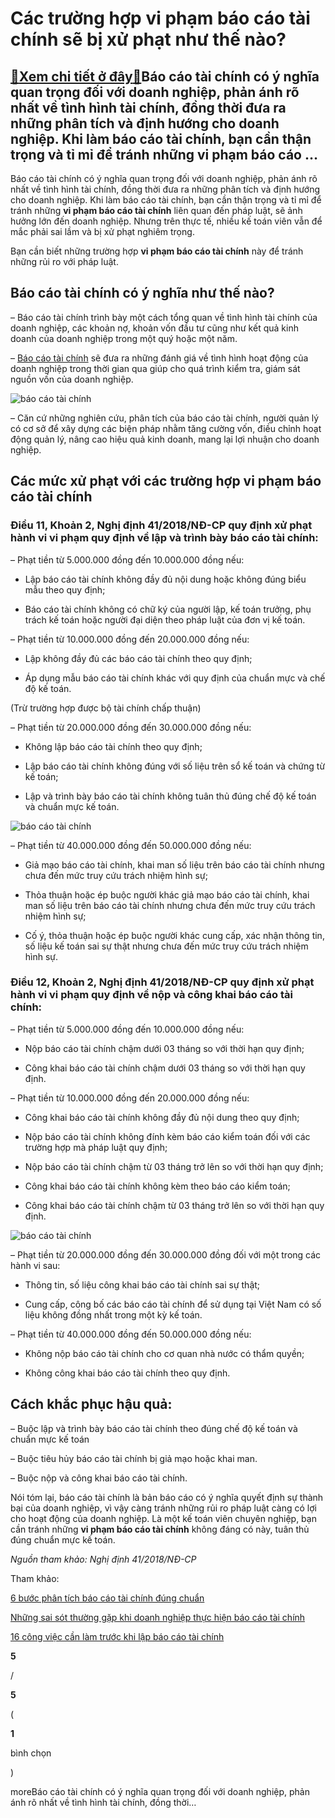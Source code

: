 Các trường hợp vi phạm báo cáo tài chính sẽ bị xử phạt như thế nào?
===================================================================

[:gift:Xem chi tiết ở đây:gift:](https://hddtvn.com/cac-truong-hop-vi-pham-bao-cao-tai-chinh-se-bi-xu-phat-nhu-the-nao/)Báo cáo tài chính có ý nghĩa quan trọng đối với doanh nghiệp, phản ánh rõ nhất về tình hình tài chính, đồng thời đưa ra những phân tích và định hướng cho doanh nghiệp. Khi làm báo cáo tài chính, bạn cần thận trọng và tỉ mỉ để tránh những vi phạm báo cáo …
---------------------------------------------------------------------------------------------------------------------------------------------------------------------------------------------------------------------------------------------------------------

Báo cáo tài chính có ý nghĩa quan trọng đối với doanh nghiệp, phản ánh rõ nhất về tình hình tài chính, đồng thời đưa ra những phân tích và định hướng cho doanh nghiệp. Khi làm báo cáo tài chính, bạn cần thận trọng và tỉ mỉ để tránh những **vi phạm báo cáo tài chính** liên quan đến pháp luật, sẽ ảnh hưởng lớn đến doanh nghiệp. Nhưng trên thực tế, nhiều kế toán viên vẫn để mắc phải sai lầm và bị xử phạt nghiêm trọng.


Bạn cần biết những trường hợp **vi phạm báo cáo tài chính** này để tránh những rủi ro với pháp luật.


**Báo cáo tài chính có ý nghĩa như thế nào?**
---------------------------------------------


– Báo cáo tài chính trình bày một cách tổng quan về tình hình tài chính của doanh nghiệp, các khoản nợ, khoản vốn đầu tư cũng như kết quả kinh doanh của doanh nghiệp trong một quý hoặc một năm.


– [Báo cáo tài chính](#) sẽ đưa ra những đánh giá về tình hình hoạt động của doanh nghiệp trong thời gian qua giúp cho quá trình kiểm tra, giám sát nguồn vốn của doanh nghiệp.


![báo cáo tài chính](https://hddtvn.com/wp-content/uploads/2021/01/báo-cáo-tài-chính.jpg-1.jpg)


– Căn cứ những nghiên cứu, phân tích của báo cáo tài chính, người quản lý có cơ sở để xây dựng các biện pháp nhằm tăng cường vốn, điều chỉnh hoạt động quản lý, nâng cao hiệu quả kinh doanh, mang lại lợi nhuận cho doanh nghiệp.


**Các mức xử phạt với các trường hợp vi phạm báo cáo tài chính**
----------------------------------------------------------------


### **Điều 11, Khoản 2, Nghị định 41/2018/NĐ-CP quy định xử phạt hành vi vi phạm quy định về lập và trình bày báo cáo tài chính:**


– Phạt tiền từ 5.000.000 đồng đến 10.000.000 đồng nếu:


+ Lập báo cáo tài chính không đầy đủ nội dung hoặc không đúng biểu mẫu theo quy định;


+ Báo cáo tài chính không có chữ ký của người lập, kế toán trưởng, phụ trách kế toán hoặc người đại diện theo pháp luật của đơn vị kế toán.


– Phạt tiền từ 10.000.000 đồng đến 20.000.000 đồng nếu:


+ Lập không đầy đủ các báo cáo tài chính theo quy định;


+ Áp dụng mẫu báo cáo tài chính khác với quy định của chuẩn mực và chế độ kế toán.


(Trừ trường hợp được bộ tài chính chấp thuận)


– Phạt tiền từ 20.000.000 đồng đến 30.000.000 đồng nếu:


+ Không lập báo cáo tài chính theo quy định;


+ Lập báo cáo tài chính không đúng với số liệu trên sổ kế toán và chứng từ kế toán;


+ Lập và trình bày báo cáo tài chính không tuân thủ đúng chế độ kế toán và chuẩn mực kế toán.


![báo cáo tài chính](https://hddtvn.com/wp-content/uploads/2021/01/báo-cáo-tài-chính.jpg-2.jpg)


– Phạt tiền từ 40.000.000 đồng đến 50.000.000 đồng nếu:


+ Giả mạo báo cáo tài chính, khai man số liệu trên báo cáo tài chính nhưng chưa đến mức truy cứu trách nhiệm hình sự;


+ Thỏa thuận hoặc ép buộc người khác giả mạo báo cáo tài chính, khai man số liệu trên báo cáo tài chính nhưng chưa đến mức truy cứu trách nhiệm hình sự;


+ Cố ý, thỏa thuận hoặc ép buộc người khác cung cấp, xác nhận thông tin, số liệu kế toán sai sự thật nhưng chưa đến mức truy cứu trách nhiệm hình sự.


### **Điều 12, Khoản 2, Nghị định 41/2018/NĐ-CP quy định xử phạt hành vi vi phạm quy định về nộp và công khai báo cáo tài chính:**


– Phạt tiền từ 5.000.000 đồng đến 10.000.000 đồng nếu:


+ Nộp báo cáo tài chính chậm dưới 03 tháng so với thời hạn quy định;


+ Công khai báo cáo tài chính chậm dưới 03 tháng so với thời hạn quy định.


– Phạt tiền từ 10.000.000 đồng đến 20.000.000 đồng nếu:


+ Công khai báo cáo tài chính không đầy đủ nội dung theo quy định;


+ Nộp báo cáo tài chính không đính kèm báo cáo kiểm toán đối với các trường hợp mà pháp luật quy định;


+ Nộp báo cáo tài chính chậm từ 03 tháng trở lên so với thời hạn quy định;


+ Công khai báo cáo tài chính không kèm theo báo cáo kiểm toán;


+ Công khai báo cáo tài chính chậm từ 03 tháng trở lên so với thời hạn quy định.


![báo cáo tài chính](https://hddtvn.com/wp-content/uploads/2021/01/báo-cáo-tài-chính.jpg-3.jpg)


– Phạt tiền từ 20.000.000 đồng đến 30.000.000 đồng đối với một trong các hành vi sau:


+ Thông tin, số liệu công khai báo cáo tài chính sai sự thật;


+ Cung cấp, công bố các báo cáo tài chính để sử dụng tại Việt Nam có số liệu không đồng nhất trong một kỳ kế toán.


– Phạt tiền từ 40.000.000 đồng đến 50.000.000 đồng nếu:


+ Không nộp báo cáo tài chính cho cơ quan nhà nước có thẩm quyền;


+ Không công khai báo cáo tài chính theo quy định.


**Cách khắc phục hậu quả:**
---------------------------


– Buộc lập và trình bày báo cáo tài chính theo đúng chế độ kế toán và chuẩn mực kế toán 


– Buộc tiêu hủy báo cáo tài chính bị giả mạo hoặc khai man.


– Buộc nộp và công khai báo cáo tài chính.


Nói tóm lại, báo cáo tài chính là bản báo cáo có ý nghĩa quyết định sự thành bại của doanh nghiệp, vì vậy càng tránh những rủi ro pháp luật càng có lợi cho hoạt động của doanh nghiệp. Là một kế toán viên chuyên nghiệp, bạn cần tránh những **vi phạm báo cáo tài chính** không đáng có này, tuân thủ đúng chuẩn mực kế toán.


*Nguồn tham khảo: Nghị định 41/2018/NĐ-CP*


Tham khảo:


[6 bước phân tích báo cáo tài chính đúng chuẩn](#)


[Những sai sót thường gặp khi doanh nghiệp thực hiện báo cáo tài chính](#)


[16 công việc cần làm trước khi lập báo cáo tài chính](#)








































**5**  

/  

**5**  

(  

**1**  

  

 bình chọn   

)


moreBáo cáo tài chính có ý nghĩa quan trọng đối với doanh nghiệp, phản ánh rõ nhất về tình hình tài chính, đồng thời…

